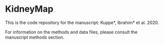 # KidneyMap

This is the code repository for the manuscript: Kuppe*, Ibrahim* et al. 2020. 

For information on the methods and data files, please consult the manuscript methods section.
